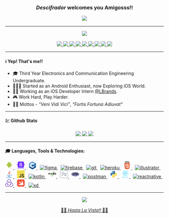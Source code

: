 
<h3 align="center"><em>Descifrador</em> welcomes you Amigosss!!</h3>

<p align="center"><img src="https://komarev.com/ghpvc/?username=descifrador17&style=flat-square"></p>

---

<p align="center"><img src="https://user-images.githubusercontent.com/35165993/115949660-2edad180-a4f4-11eb-93bc-d962f6ac596b.gif"></p>

<p align="center">
  <a href="https://www.linkedin.com/in/descifrador17">
    <img src="https://img.shields.io/badge/-Linkedin-0A66C2?style=flat-square&labelColor=0A66C2&logo=linkedin&logoColor=white">
   <a/>
  <a href="https://www.hackerrank.com/descifrador">
    <img src="https://img.shields.io/badge/-HackerRank-2EC866?style=flat-square&labelColor=2EC866&logo=hackerrank&logoColor=white">
   <a/>
   <a href="https://auth.geeksforgeeks.org/user/descifrador/practice">
    <img src="https://img.shields.io/badge/-GeeksforGeeks-0F9D58?style=flat-square&labelColor=0F9D58&logo=geeksforgeeks&logoColor=white">
   <a/>
   <a href="https://dribbble.com/descifrador">
    <img src="https://img.shields.io/badge/-Dribbble-EA4C89?style=flat-square&labelColor=EA4C89&logo=dribbble&logoColor=white">
   <a/>
   <a href="https://lensstudio.snapchat.com/creator/2o-uzbh5ywK5Islv9l3VzA">
    <img src="https://img.shields.io/badge/-Lens_Creator-FFFC00?style=flat-square&labelColor=FFFC00&logo=snapchat&logoColor=black">
   <a/>
   <a href="http://live.xbox.com/Profile?Gamertag=descifrador17">
    <img src="https://img.shields.io/badge/-XBox-107C10?style=flat-square&labelColor=107C10&logo=xbox&logoColor=white">
   <a/>
   <a href="https://www.quora.com/profile/Utkarsh-Dayal-4">
    <img src="https://img.shields.io/badge/-Quora-B92B27?style=flat-square&labelColor=B92B27&logo=quora&logoColor=white">
   <a/>
   <a href="mailto:utkarshdayal.17@gmail.com">
    <img src="https://img.shields.io/badge/-GMail-EA4335?style=flat-square&labelColor=EA4335&logo=gmail&logoColor=white">
   <a/>
   <a href="https://play.google.com/store/apps/dev?id=5815618359819258838">
    <img src="https://img.shields.io/badge/-Google_Play-414141?style=flat-square&labelColor=414141&logo=google-play&logoColor=white">
   <a/>
</p>

---

 <h4 align="left"> ℹ Yep! That's me!!</h4>
 
- 🎓 Third Year Electronics and Communication Engineering Undergraduate.
- 👨🏼‍💻 Started as an Android Enthusiast, now Exploring iOS World.
- 🐱‍💻 Working as an iOS Developer Intern [@LBrands](https://www.lb.com/).
- 🎮 Work Hard, Play Harder.
- 🤜🏼 Mottos - <em>"Veni Vidi Vici"</em>, <em>"Fortis Fortuna Adiuvat"</em>

---

 <h4 align="left">💹 Github Stats</h4>
 
  <p align="center">
      <img
        height="160em"
        src="https://github-readme-stats.vercel.app/api?username=descifrador17&hide_border=true&show_icons=true&include_all_commits=true&count_private=true&bg_color=232e48&title_color=ffffff&text_color=ffffff&icon_color=ffffff"
      />
    <img
        height="160em"
        src="https://github-readme-stats.vercel.app/api/top-langs/?username=descifrador17&show_icons=true&hide_border=true&layout=compact&langs_count=6&theme=dark&bg_color=232e48&title_color=ffffff&text_color=ffffff&icon_color=ffffff"
      />
      <img
        width="750em"
        src="https://activity-graph.herokuapp.com/graph?username=descifrador17&theme=react-dark&hide_border=true&bg_color=232e48&area=true"
      />
  </p>
  
  
---

<h4 align="left">🎓 Languages, Tools & Technologies:</h4>
<p align="left">
	<a href="https://developer.android.com" target="_blank"> <img src="https://raw.githubusercontent.com/devicons/devicon/master/icons/android/android-original-wordmark.svg" alt="android" width="25" height="25" /> </a> &nbsp
	<a href="https://getbootstrap.com" target="_blank"> <img src="https://raw.githubusercontent.com/devicons/devicon/master/icons/bootstrap/bootstrap-plain-wordmark.svg" alt="bootstrap" width="25" height="25" /> </a>&nbsp
	<a href="https://www.w3schools.com/cpp/" target="_blank"> <img src="https://raw.githubusercontent.com/devicons/devicon/master/icons/cplusplus/cplusplus-original.svg" alt="cplusplus" width="25" height="25" /> </a>&nbsp
	<a href="https://www.figma.com/" target="_blank"> <img src="https://www.vectorlogo.zone/logos/figma/figma-icon.svg" alt="figma" width="25" height="25" /> </a>&nbsp
	<a href="https://firebase.google.com/" target="_blank"> <img src="https://www.vectorlogo.zone/logos/firebase/firebase-icon.svg" alt="firebase" width="25" height="25" /> </a>&nbsp
	<a href="https://git-scm.com/" target="_blank"> <img src="https://www.vectorlogo.zone/logos/git-scm/git-scm-icon.svg" alt="git" width="25" height="25" /> </a>&nbsp
	<a href="https://heroku.com" target="_blank"> <img src="https://www.vectorlogo.zone/logos/heroku/heroku-icon.svg" alt="heroku" width="25" height="25" /> </a>&nbsp
	<a href="https://www.w3.org/html/" target="_blank"> <img src="https://raw.githubusercontent.com/devicons/devicon/master/icons/html5/html5-original-wordmark.svg" alt="html5" width="25" height="25" /> </a>&nbsp
	<a href="https://www.adobe.com/in/products/illustrator.html" target="_blank"> <img src="https://www.vectorlogo.zone/logos/adobe_illustrator/adobe_illustrator-icon.svg" alt="illustrator" width="25" height="25" /> </a>&nbsp
	<a href="https://www.java.com" target="_blank"> <img src="https://raw.githubusercontent.com/devicons/devicon/master/icons/java/java-original.svg" alt="java" width="25" height="25" /> </a>&nbsp
	<a href="https://developer.mozilla.org/en-US/docs/Web/JavaScript" target="_blank"> <img src="https://raw.githubusercontent.com/devicons/devicon/master/icons/javascript/javascript-original.svg" alt="javascript" width="25" height="25" /> </a>&nbsp
	<a href="https://kotlinlang.org" target="_blank"> <img src="https://www.vectorlogo.zone/logos/kotlinlang/kotlinlang-icon.svg" alt="kotlin" width="25" height="25" /> </a>&nbsp
	<a href="https://nodejs.org" target="_blank"> <img src="https://raw.githubusercontent.com/devicons/devicon/master/icons/nodejs/nodejs-original-wordmark.svg" alt="nodejs" width="25" height="25" /> </a>&nbsp
	<a href="https://www.photoshop.com/en" target="_blank"> <img src="https://raw.githubusercontent.com/devicons/devicon/master/icons/photoshop/photoshop-line.svg" alt="photoshop" width="25" height="25" /> </a>&nbsp
	<a href="https://www.php.net" target="_blank"> <img src="https://raw.githubusercontent.com/devicons/devicon/master/icons/php/php-original.svg" alt="php" width="25" height="25" /> </a>&nbsp
	<a href="https://postman.com" target="_blank"> <img src="https://www.vectorlogo.zone/logos/getpostman/getpostman-icon.svg" alt="postman" width="25" height="25" /> </a>&nbsp
	<a href="https://www.python.org" target="_blank"> <img src="https://raw.githubusercontent.com/devicons/devicon/master/icons/python/python-original.svg" alt="python" width="25" height="25" /> </a>&nbsp
	<a href="https://reactjs.org/" target="_blank"> <img src="https://raw.githubusercontent.com/devicons/devicon/master/icons/react/react-original-wordmark.svg" alt="react" width="25" height="25" /> </a>&nbsp
	<a href="https://reactnative.dev/" target="_blank"> <img src="https://reactnative.dev/img/header_logo.svg" alt="reactnative" width="25" height="25" /> </a>&nbsp
	<a href="https://redux.js.org" target="_blank"> <img src="https://raw.githubusercontent.com/devicons/devicon/master/icons/redux/redux-original.svg" alt="redux" width="25" height="25" /> </a>&nbsp
	<a href="https://developer.apple.com/swift/" target="_blank"> <img src="https://raw.githubusercontent.com/devicons/devicon/master/icons/swift/swift-original.svg" alt="swift" width="25" height="25" /> </a>&nbsp
	<a href="https://www.adobe.com/products/xd.html" target="_blank"> <img src="https://cdn.worldvectorlogo.com/logos/adobe-xd.svg" alt="xd" width="25" height="25" /> </a>&nbsp
</p>

---

<p align="center">
      <img
        height="200em"
        src="https://spotify-github-profile.vercel.app/api/view?uid=h8kadh3xm5qrwcgty9gbanb45&cover_image=true&theme=novatorem"
      />
  </p>

<p align="center"><a href="https://memegenerator.net/img/instances/59948034/stop-stalking-me.jpg"> 🖤💜 <em>Hasta La Vista!!</em> 💜🖤</a></p>


